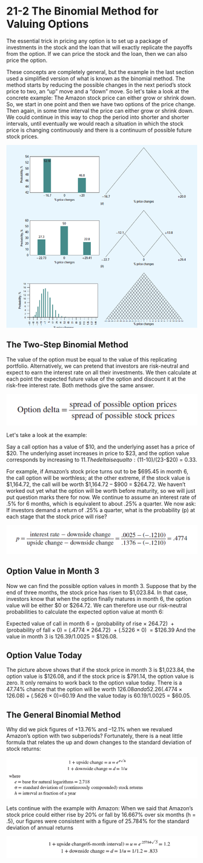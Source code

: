 # 21-2 The Binomial Method for Valuing Options

The essential trick in pricing any option is to set up a package of investments in the stock and the loan that will exactly replicate the payoffs from the option. If we can price the stock and the loan, then we can also price the option.

These concepts are completely general, but the example in the last section used a simplified version of what is known as the binomial method. The method starts by reducing the possible changes in the next period’s stock price to two, an “up” move and a “down” move. So let's take a look at the concrete example: 
The Amazon stock price can either grow or shrink down. So, we start in one point and then we have two options of the price change. Then again, in some time interval the price can either grow or shrink down. We could continue in this way to chop the period into shorter and shorter intervals, until eventually we would reach a situation in which the stock price is changing continuously and there is a continuum of possible future stock prices.

![binomialtree](../../img/binomialtree.png)

## The Two-Step Binomial Method

The value of the option must be equal to the value of this replicating portfolio. Alternatively, we can pretend that investors are risk-neutral and expect to earn the interest rate on all their investments. We then calculate at each point the expected future value of the option and discount it at the risk-free interest rate. Both methods give the same answer.

![optionDelta](../../img/optionDelta.png)

Let's take a look at the example:

Say a call option has a value of $10, and the underlying asset has a price of $20. The underlying asset increases in price to $23, and the option value corresponds by increasing to $11. The delta is equal to: ($11-$10)/($23-$20) = 0.33.

For example, if Amazon’s stock price turns out to be $695.45 in month 6, the call option will be worthless; at the other extreme, if the stock value is $1,164.72,
the call will be worth $1,164.72 – $900 = $264.72. We haven’t worked out yet what the option will be worth before maturity, so we will just put question marks there for now. We continue to assume an interest rate of .5% for 6 months, which is equivalent to about .25% a quarter. We now ask: If investors demand a return of .25% a quarter, what is the probability (p) at each stage that the stock price will rise?

![propabilityRiseContinous](../../img/propabilityRiseContinous.png)


 ## Option Value in Month 3
 Now we can find the possible option values in month 3. Suppose that by the end of three months, the stock price has risen to $1,023.84. In that case, investors know that when the option finally matures in month 6, the option value will be either $0 or $264.72. We can therefore use our risk-neutral probabilities to calculate the expected option value at month 6:

Expected value of call in month 6 = (probability of rise × 264.72)  + ​(probability of fall × 0) = (.4774 × 264.72)  + ​(.5226 × 0)  = $126.39 
And the value in month 3 is 126.39/1.0025 = $126.08.

## Option Value Today

The picture above shows that if the stock price in month 3 is $1,023.84, the option value is $126.08, and if the stock price is $791.14, the option value is zero. It only remains to work back to the option value today. There is a 47.74% chance that the  option will be worth $126.08 and a 52.26% chance that it will be valueless. So the expected value in month 3 is:
(.4774 × 126.08)  + ​(.5626 × 0)  = $60.19
And the value today is 60.19/1.0025 = $60.05.


## The General Binomial Method
Why did we pick figures of +13.76% and –12.1% when we revalued Amazon’s option with two subperiods? Fortunately, there is a neat little formula that relates the up and down changes to the standard deviation of stock returns:

![upAndDownChanges](../../img/upAndDownChanges.png)

Lets continue with the example with Amazon:
When we said that Amazon’s stock price could either rise by 20% or fall by 16.667% over six months (h = .5), our figures were consistent with a figure of 25.784% for the standard deviation of annual returns

![upAndDownChangesAmazon](../../img/upAndDownChangesAmazon.png)